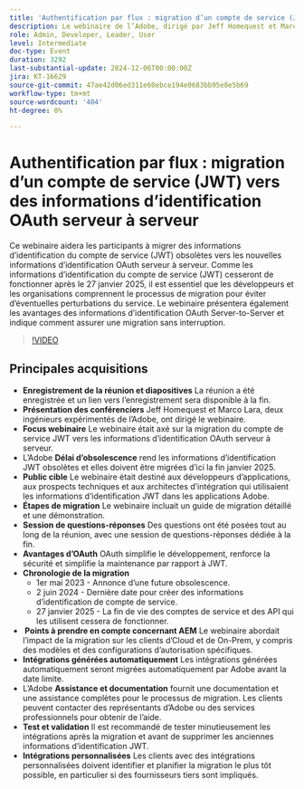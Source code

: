 ```yaml
---
title: 'Authentification par flux : migration d’un compte de service (JWT) vers des informations d’identification OAuth serveur à serveur'
description: Le webinaire de l’Adobe, dirigé par Jeff Homequest et Marco Lara, des ingénieurs de terrain chevronnés, portait sur la migration du compte de service JWT vers les informations d’identification OAuth serveur à serveur. Il mettait en évidence la date limite d’obsolescence de janvier 2025, les étapes de migration, les avantages d’OAuth et des considérations spéciales pour l’AEM.
role: Admin, Developer, Leader, User
level: Intermediate
doc-type: Event
duration: 3292
last-substantial-update: 2024-12-06T00:00:00Z
jira: KT-16629
source-git-commit: 47ae42d06ed311e60ebce194e0683bb95e8e5b69
workflow-type: tm+mt
source-wordcount: '404'
ht-degree: 0%

---
```



# Authentification par flux : migration d’un compte de service (JWT) vers des informations d’identification OAuth serveur à serveur

Ce webinaire aidera les participants à migrer des informations d’identification du compte de service (JWT) obsolètes vers les nouvelles informations d’identification OAuth serveur à serveur. Comme les informations d’identification du compte de service (JWT) cesseront de fonctionner après le 27 janvier 2025, il est essentiel que les développeurs et les organisations comprennent le processus de migration pour éviter d’éventuelles perturbations du service. Le webinaire présentera également les avantages des informations d’identification OAuth Server-to-Server et indique comment assurer une migration sans interruption.

>[!VIDEO](https://video.tv.adobe.com/v/3440936/?learn=on&enablevpops)

## Principales acquisitions

* **Enregistrement de la réunion et diapositives** La réunion a été enregistrée et un lien vers l’enregistrement sera disponible à la fin.
* **Présentation des conférenciers** Jeff Homequest et Marco Lara, deux ingénieurs expérimentés de l’Adobe, ont dirigé le webinaire.
* **Focus webinaire** Le webinaire était axé sur la migration du compte de service JWT vers les informations d’identification OAuth serveur à serveur.
* L’Adobe **Délai d’obsolescence** rend les informations d’identification JWT obsolètes et elles doivent être migrées d’ici la fin janvier 2025.
* **Public cible** Le webinaire était destiné aux développeurs d’applications, aux prospects techniques et aux architectes d’intégration qui utilisaient les informations d’identification JWT dans les applications Adobe.
* **Étapes de migration** Le webinaire incluait un guide de migration détaillé et une démonstration.
* **Session de questions-réponses** Des questions ont été posées tout au long de la réunion, avec une session de questions-réponses dédiée à la fin.
* **Avantages d’OAuth** OAuth simplifie le développement, renforce la sécurité et simplifie la maintenance par rapport à JWT.
* **Chronologie de la migration**
   * 1er mai 2023 - Annonce d’une future obsolescence.
   * 2 juin 2024 - Dernière date pour créer des informations d’identification de compte de service.
   * 27 janvier 2025 - La fin de vie des comptes de service et des API qui les utilisent cessera de fonctionner.
* **&#x200B; Points à prendre en compte concernant AEM** Le webinaire abordait l’impact de la migration sur les clients d’Cloud et de On-Prem, y compris des modèles et des configurations d’autorisation spécifiques.
* **Intégrations générées automatiquement** Les intégrations générées automatiquement seront migrées automatiquement par Adobe avant la date limite.
* L’Adobe **Assistance et documentation** fournit une documentation et une assistance complètes pour le processus de migration. Les clients peuvent contacter des représentants d’Adobe ou des services professionnels pour obtenir de l’aide.
* **Test et validation** Il est recommandé de tester minutieusement les intégrations après la migration et avant de supprimer les anciennes informations d’identification JWT.
* **Intégrations personnalisées** Les clients avec des intégrations personnalisées doivent identifier et planifier la migration le plus tôt possible, en particulier si des fournisseurs tiers sont impliqués.